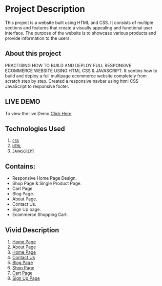 # Project Description
This project is a website built using HTML and CSS. It consists of multiple sections and features that create a visually appealing and functional user interface. The purpose of the website is to showcase various products and provide information to the users.

## About this project
PRACTISING HOW TO BUILD AND DEPLOY FULL RESPONSIVE ECOMMERCE WEBSITE USING HTML CSS & JAVASCRIPT. It contins how to build and deploy a full multipage ecommerce website completely from scratch step by step. Created a responsive navbar using html CSS JavaScript to responsive footer.

## LIVE DEMO
To view the live Demo [Click Here](https://iamisaackn.github.io/SportsHub%20(E-Commerce%20Website)/)

## Technologies Used
1. [`CSS`](./style.css)
2. [`HTML`](./index.html)
3. [`JAVASCRIPT`](./index.js)

## Contains:
- Responsive Home Page Design.
- Shop Page & Single Product Page.
- Cart Page
- Blog Page.
- About Page.
- Contact Us.
- Sign Up page.
- Ecommerce Shopping Cart.

## Vivid Description
1. [Home Page](./home.md)
2. [About Page](./about.md)
3. [Home Page](./home.md)
4. [Contact Us](./contact-us.md)
5. [Blog Page](./blog.md)
6. [Shop Page](./shop.md)
7. [Cart Page](./cart.md)
8. [Sign Up Page](./signup.md)
  
